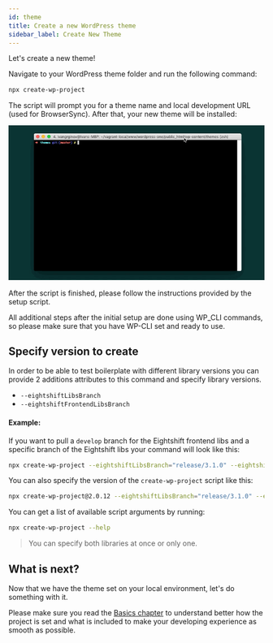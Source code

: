 ```yaml
---
id: theme
title: Create a new WordPress theme
sidebar_label: Create New Theme
---
```


Let's create a new theme!

Navigate to your WordPress theme folder and run the following command:

```bash
npx create-wp-project
```

The script will prompt you for a theme name and local development URL (used for BrowserSync). After that, your new theme will be installed:

![](/img/setup.gif)

After the script is finished, please follow the instructions provided by the setup script.

All additional steps after the initial setup are done using WP_CLI commands, so please make sure that you have WP-CLI set and ready to use.

## Specify version to create

In order to be able to test boilerplate with different library versions you can provide 2 additions attributes to this command and specify library versions. 

* `--eightshiftLibsBranch`
* `--eightshiftFrontendLibsBranch`

#### Example:

If you want to pull a `develop` branch for the Eightshift frontend libs and a specific branch of the Eightshift libs your command will look like this:

```bash
npx create-wp-project --eightshiftLibsBranch="release/3.1.0" --eightshiftFrontendLibsBranch="develop"
```

You can also specify the version of the `create-wp-project` script like this:

```bash
npx create-wp-project@2.0.12 --eightshiftLibsBranch="release/3.1.0" --eightshiftFrontendLibsBranch="develop"
```

You can get a list of available script arguments by running:

```bash
npx create-wp-project --help
```

> You can specify both libraries at once or only one.

## What is next?
Now that we have the theme set on your local environment, let's do something with it.

Please make sure you read the [Basics chapter](basics/basics-intro) to understand better how the project is set and what is included to make your developing experience as smooth as possible.

